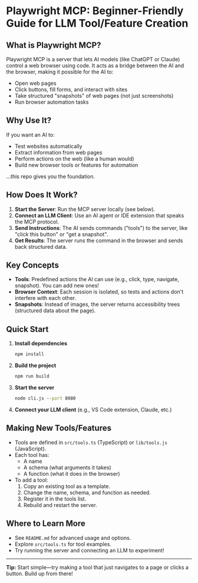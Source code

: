 # Playwright MCP: Beginner-Friendly Guide for LLM Tool/Feature Creation

## What is Playwright MCP?
Playwright MCP is a server that lets AI models (like ChatGPT or Claude) control a web browser using code. It acts as a bridge between the AI and the browser, making it possible for the AI to:
- Open web pages
- Click buttons, fill forms, and interact with sites
- Take structured "snapshots" of web pages (not just screenshots)
- Run browser automation tasks

## Why Use It?
If you want an AI to:
- Test websites automatically
- Extract information from web pages
- Perform actions on the web (like a human would)
- Build new browser tools or features for automation

...this repo gives you the foundation.

## How Does It Work?
1. **Start the Server**: Run the MCP server locally (see below).
2. **Connect an LLM Client**: Use an AI agent or IDE extension that speaks the MCP protocol.
3. **Send Instructions**: The AI sends commands ("tools") to the server, like "click this button" or "get a snapshot".
4. **Get Results**: The server runs the command in the browser and sends back structured data.

## Key Concepts
- **Tools**: Predefined actions the AI can use (e.g., click, type, navigate, snapshot). You can add new ones!
- **Browser Context**: Each session is isolated, so tests and actions don't interfere with each other.
- **Snapshots**: Instead of images, the server returns accessibility trees (structured data about the page).

## Quick Start
1. **Install dependencies**
   ```cmd
   npm install
   ```
2. **Build the project**
   ```cmd
   npm run build
   ```
3. **Start the server**
   ```cmd
   node cli.js --port 8080
   ```
4. **Connect your LLM client** (e.g., VS Code extension, Claude, etc.)

## Making New Tools/Features
- Tools are defined in `src/tools.ts` (TypeScript) or `lib/tools.js` (JavaScript).
- Each tool has:
  - A name
  - A schema (what arguments it takes)
  - A function (what it does in the browser)
- To add a tool:
  1. Copy an existing tool as a template.
  2. Change the name, schema, and function as needed.
  3. Register it in the tools list.
  4. Rebuild and restart the server.

## Where to Learn More
- See `README.md` for advanced usage and options.
- Explore `src/tools.ts` for tool examples.
- Try running the server and connecting an LLM to experiment!

---
**Tip:** Start simple—try making a tool that just navigates to a page or clicks a button. Build up from there!
